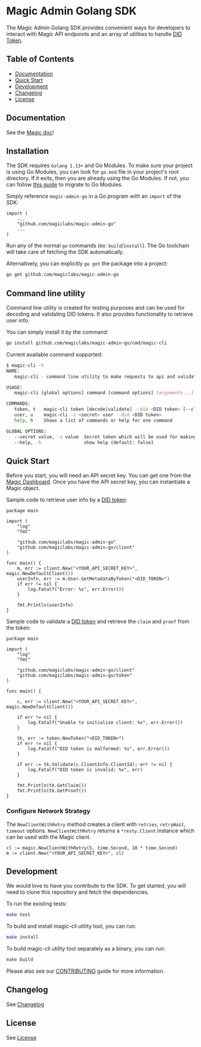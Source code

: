 # Magic Admin Golang SDK

The Magic Admin Golang SDK provides convenient ways for developers to interact with Magic API endpoints and an array of utilities to handle [DID Token](https://magic.link/docs/introduction/decentralized-id).

## Table of Contents

* [Documentation](#documentation)
* [Quick Start](#quick-start)
* [Development](#development)
* [Changelog](#changelog)
* [License](#license)

## Documentation
See the [Magic doc](https://magic.link/docs/api-reference/server-side-sdks/go)!

## Installation

The SDK requires `Golang 1.13+` and Go Modules. To make sure your project is using Go Modules, you can look for `go.mod` file in your project's root directory. If it exits, then you are already using the Go Modules. If not, you can follow [this guide](https://blog.golang.org/migrating-to-go-modules) to migrate to Go Modules.

Simply reference `magic-admin-go` in a Go program with an `import` of the SDK:

``` golang
import (
    ...
    "github.com/magiclabs/magic-admin-go"
    ...
)
```

Run any of the normal `go` commands (ex: `build`/`install`). The Go toolchain will take care of fetching the SDK automatically.

Alternatively, you can explicitly `go get` the package into a project:

```sh
go get github.com/magiclabs/magic-admin-go
```

## Command line utility

Command line utility is created for testing purposes and can be used for decoding and validating DID tokens. It also provides functionality to retrieve user info.

You can simply install it by the command:
```bash
go install github.com/magiclabs/magic-admin-go/cmd/magic-cli
```

Current available command supported:

```bash
$ magic-cli -h
NAME:
   magic-cli - command line utility to make requests to api and validate tokens

USAGE:
   magic-cli [global options] command [command options] [arguments...]

COMMANDS:
   token, t   magic-cli token [decode|validate] --did <DID token> [--clientId <Magic Client ID>]
   user, u    magic-cli -s <secret> user --did <DID token>
   help, h    Shows a list of commands or help for one command

GLOBAL OPTIONS:
   --secret value, -s value  Secret token which will be used for making request to backend api [$MAGIC_API_SECRET_KEY]
   --help, -h                show help (default: false)
```

## Quick Start

Before you start, you will need an API secret key. You can get one from the [Magic Dashboard](https://dashboard.magic.link/). Once you have the API secret key, you can instantiate a Magic object.

Sample code to retrieve user info by a [DID token](https://docs.magic.link/decentralized-id):
```golang
package main

import (
    "log"
    "fmt"

    "github.com/magiclabs/magic-admin-go"
    "github.com/magiclabs/magic-admin-go/client"
)

func main() {
    m, err := client.New("<YOUR_API_SECRET_KEY>", magic.NewDefaultClient())
    userInfo, err := m.User.GetMetadataByToken("<DID_TOKEN>")
    if err != nil {
        log.Fatalf("Error: %s", err.Error())
    }

    fmt.Println(userInfo)
}
```

Sample code to validate a [DID token](https://docs.magic.link/decentralized-id) and retrieve the `claim` and `proof` from the token:
```golang
package main

import (
    "log"
    "fmt"

	"github.com/magiclabs/magic-admin-go/client"
    "github.com/magiclabs/magic-admin-go/token"
)

func main() {

	c, err := client.New("<YOUR_API_SECRET_KEY>", magic.NewDefaultClient())

	if err != nil {
		log.Fatalf("Unable to initialize client: %s", err.Error())
	}
	
	tk, err := token.NewToken("<DID_TOKEN>")
    if err != nil {
        log.Fatalf("DID token is malformed: %s", err.Error())
    }
    
    if err := tk.Validate(c.ClientInfo.ClientId); err != nil {
        log.Fatalf("DID token is invalid: %v", err)
    }

    fmt.Println(tk.GetClaim())
    fmt.Println(tk.GetProof())
}
```

### Configure Network Strategy

The `NewClientWithRetry` method creates a client with `retries`,  `retryWait`, `timeout` options. `NewClientWithRetry` returns a `*resty.Client` instance which can be used with the Magic client.

```golang
cl := magic.NewClientWithRetry(5, time.Second, 10 * time.Second)
m := client.New("<YOUR_API_SECRET_KEY>", cl)
```

## Development

We would love to have you contribute to the SDK. To get started, you will need to clone this repository and fetch the dependencies.

To run the existing tests:

```bash
make test
```

To build and install magic-cli utility tool, you can run:

```bash
make install
```

To build magic-cli utility tool separately as a binary, you can run:

```bash
make build
```

Please also see our [CONTRIBUTING](CONTRIBUTING.md) guide for more information.

## Changelog
See [Changelog](CHANGELOG.md)

## License
See [License](LICENSE.txt)
